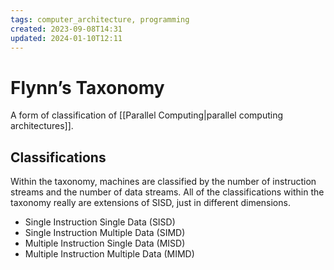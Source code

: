 ```yaml
---
tags: computer_architecture, programming
created: 2023-09-08T14:31
updated: 2024-01-10T12:11
---
```


# Flynn’s Taxonomy

A form of classification of [[Parallel Computing|parallel computing architectures]].

## Classifications

Within the taxonomy, machines are classified by the number of instruction streams and the number of data streams. All of the classifications within the taxonomy really are extensions of SISD, just in different dimensions.

- Single Instruction Single Data (SISD)
- Single Instruction Multiple Data (SIMD)
- Multiple Instruction Single Data (MISD)
- Multiple Instruction Multiple Data (MIMD)

